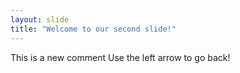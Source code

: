 ```yaml
---
layout: slide
title: "Welcome to our second slide!"
---
```

This is a new comment
Use the left arrow to go back!
